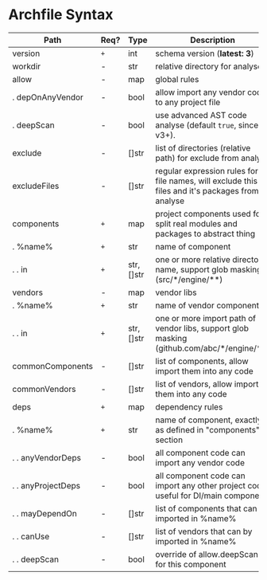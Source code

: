 # Archfile Syntax

| Path               | Req? | Type       | Description                                                                                     |
|--------------------|------|------------|-------------------------------------------------------------------------------------------------|
| version            | `+`  | int        | schema version (__latest: 3__)                                                                  |
| workdir            | -    | str        | relative directory for analyse                                                                  |
| allow              | -    | map        | global rules                                                                                    |
| . depOnAnyVendor   | -    | bool       | allow import any vendor code to any project file                                                |
| . deepScan         | -    | bool       | use advanced AST code analyse (default `true`, since v3+).                                      |
| exclude            | -    | []str      | list of directories (relative path) for exclude from analyse                                    |
| excludeFiles       | -    | []str      | regular expression rules for file names, will exclude this files and it's packages from analyse |
| components         | `+`  | map        | project components used for split real modules and packages to abstract thing                   |
| . %name%           | `+`  | str        | name of component                                                                               |
| . . in             | `+`  | str, []str | one or more relative directory name, support glob masking (src/\*/engine/\*\*)                  |
| vendors            | -    | map        | vendor libs                                                                                     |
| . %name%           | `+`  | str        | name of vendor component                                                                        |
| . . in             | `+`  | str, []str | one or more import path of vendor libs, support glob masking (github.com/abc/\*/engine/\*\*)    |
| commonComponents   | -    | []str      | list of components, allow import them into any code                                             |
| commonVendors      | -    | []str      | list of vendors, allow import them into any code                                                |
| deps               | `+`  | map        | dependency rules                                                                                |
| . %name%           | `+`  | str        | name of component, exactly as defined in "components" section                                   |
| . . anyVendorDeps  | -    | bool       | all component code can import any vendor code                                                   |
| . . anyProjectDeps | -    | bool       | all component code can import any other project code, useful for DI/main component              |
| . . mayDependOn    | -    | []str      | list of components that can by imported in %name%                                               |
| . . canUse         | -    | []str      | list of vendors that can by imported in %name%                                                  |
| . . deepScan       | -    | bool       | override of allow.deepScan for this component                                                   |
